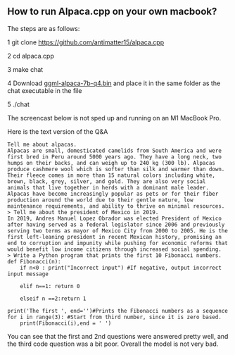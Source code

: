 ## How to run Alpaca.cpp on your own macbook?



The steps are as follows:

1  git clone https://github.com/antimatter15/alpaca.cpp

2  cd alpaca.cpp

3  make chat

4 Download [ggml-alpaca-7b-q4.bin](https://huggingface.co/Sosaka/Alpaca-native-4bit-ggml/blob/main/ggml-alpaca-7b-q4.bin) and place it in the same folder as the chat executable in the file

5 ./chat  



The screencast below is not sped up and running on an M1 MacBook Pro.





Here is the text version of the Q&A

```
Tell me about alpacas.
Alpacas are small, domesticated camelids from South America and were first bred in Peru around 5000 years ago. They have a long neck, two humps on their backs, and can weigh up to 240 kg (300 lb). Alpacas produce cashmere wool which is softer than silk and warmer than down. Their fleece comes in more than 15 natural colors including white, brown, black, grey, silver, and gold. They are also very social animals that live together in herds with a dominant male leader. Alpacas have become increasingly popular as pets or for their fiber production around the world due to their gentle nature, low maintenance requirements, and ability to thrive on minimal resources.
> Tell me about the president of Mexico in 2019.
In 2019, Andres Manuel Lopez Obrador was elected President of Mexico after having served as a federal legislator since 2006 and previously serving two terms as mayor of Mexico City from 2000 to 2005. He is the first left-leaning president in recent Mexican history, promising an end to corruption and impunity while pushing for economic reforms that would benefit low income citizens through increased social spending.
> Write a Python program that prints the first 10 Fibonacci numbers.
def Fibonacci(n):  
    if n<0 : print("Incorrect input") #If negative, output incorrect input message    
      
    elif n==1: return 0
     
    elseif n ==2:return 1
          
print('The first ', end='')#Prints the Fibonacci numbers as a sequence  
for i in range(3): #Start from third number, since it is zero based.    
    print(Fibonacci(i),end = ' ')
```

You can see that the first and 2nd questions were answered pretty well, and the third code question was a bit poor. Overall the model is not very bad.
